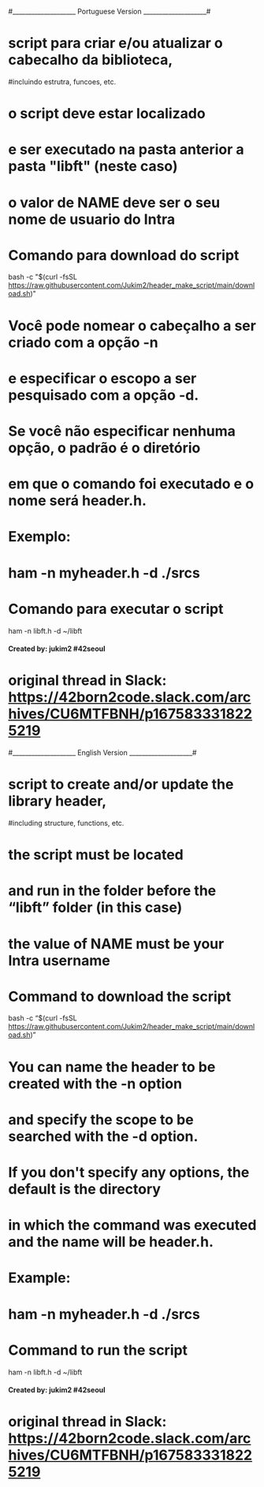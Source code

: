 #____________________ Portuguese Version ____________________#

# script para criar e/ou atualizar o cabecalho da biblioteca, 
#incluindo estrutra, funcoes, etc.

# o script deve estar localizado 
# e ser executado na pasta anterior a pasta "libft" (neste caso)
# o valor de NAME deve ser o seu nome de usuario do Intra 

# Comando para download do script

bash -c "$(curl -fsSL https://raw.githubusercontent.com/Jukim2/header_make_script/main/download.sh)"

# Você pode nomear o cabeçalho a ser criado com a opção -n 
# e especificar o escopo a ser pesquisado com a opção -d. 
# Se você não especificar nenhuma opção, o padrão é o diretório 
# em que o comando foi executado e o nome será header.h.
# 
# Exemplo:
# ham -n myheader.h -d ./srcs 
#
# Comando para executar o script
ham -n libft.h -d ~/libft 


#### Created by: jukim2 #42seoul ###
# original thread in Slack: https://42born2code.slack.com/archives/CU6MTFBNH/p1675833318225219


#____________________ English Version ____________________#

# script to create and/or update the library header, 
#including structure, functions, etc.

# the script must be located 
# and run in the folder before the “libft” folder (in this case)
# the value of NAME must be your Intra username 

# Command to download the script

bash -c “$(curl -fsSL https://raw.githubusercontent.com/Jukim2/header_make_script/main/download.sh)”

# You can name the header to be created with the -n option 
# and specify the scope to be searched with the -d option. 
# If you don't specify any options, the default is the directory 
# in which the command was executed and the name will be header.h.
# 
# Example:
# ham -n myheader.h -d ./srcs 
#
# Command to run the script
ham -n libft.h -d ~/libft 


#### Created by: jukim2 #42seoul ###
# original thread in Slack: https://42born2code.slack.com/archives/CU6MTFBNH/p1675833318225219
